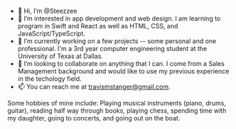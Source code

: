 - 👋 Hi, I’m @Steezzee
- 👀 I’m interested in app development and web design. I am learning to program in Swift and React as well as HTML, CSS, and JavaScript/TypeScript.
- 🌱 I’m currently working on a few projects -- some personal and one professional. I'm a 3rd year computer engineering student at the University of Texas at Dallas.
- 💞️ I’m looking to collaborate on anything that I can. I come from a Sales Management background and would like to use my previous experience in the techology field. 
- 📫 You can reach me at travismstanger@gmail.com.

Some hobbies of mine include: Playing musical instruments (piano, drums, guitar), reading half way through books, playing chess,
spending time with my daughter, going to concerts, and going out on the boat.

<!---
Steezzee/Steezzee is a ✨ special ✨ repository because its `README.md` (this file) appears on your GitHub profile.
You can click the Preview link to take a look at your changes.
--->
